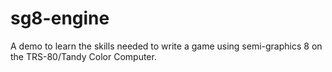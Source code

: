 # sg8-engine
A demo to learn the skills needed to write a game using semi-graphics 8 on the TRS-80/Tandy Color Computer.
